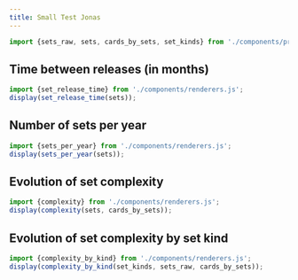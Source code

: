 ```yaml
---
title: Small Test Jonas
---
```


```js
import {sets_raw, sets, cards_by_sets, set_kinds} from './components/preprocessing.js'
```

## Time between releases (in months)
```js
import {set_release_time} from './components/renderers.js';
display(set_release_time(sets));
```

## Number of sets per year
```js
import {sets_per_year} from './components/renderers.js';
display(sets_per_year(sets));
```

## Evolution of set complexity
```js
import {complexity} from './components/renderers.js';
display(complexity(sets, cards_by_sets));
```

## Evolution of set complexity by set kind
```js
import {complexity_by_kind} from './components/renderers.js';
display(complexity_by_kind(set_kinds, sets_raw, cards_by_sets));
```
